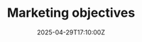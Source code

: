 ---
title: Marketing objectives
linkTitle: Marketing objectives
date: '2025-04-29T17:10:00Z'
weight: 1
description: No content
draft: false
ref: marketing-objectives
---